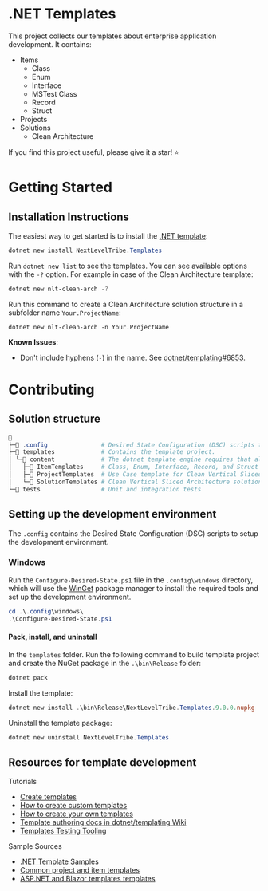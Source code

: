 # .NET Templates
This project collects our templates about enterprise application development.
It contains:
- Items
  - Class
  - Enum
  - Interface
  - MSTest Class
  - Record
  - Struct
- Projects
- Solutions
  - Clean Architecture

If you find this project useful, please give it a star! ⭐

# Getting Started

## Installation Instructions
The easiest way to get started is to install the [.NET template](https://www.nuget.org/packages/NextLevelTribe.Templates):
```powershell
dotnet new install NextLevelTribe.Templates
```

Run `dotnet new list` to see the templates.
You can see available options with the `-?` option. For example in case of the Clean Architecture template:
```powershell
dotnet new nlt-clean-arch -?
```

Run this command to create a Clean Architecture solution structure in a subfolder name `Your.ProjectName`:
```
dotnet new nlt-clean-arch -n Your.ProjectName
```

**Known Issues**:
- Don't include hyphens (`-`) in the name. See [dotnet/templating#6853](https://github.com/dotnet/templating/issues/6853).

# Contributing

## Solution structure
```powershell
📁
├─📁 .config               # Desired State Configuration (DSC) scripts to setup the development environment.
├─📁 templates             # Contains the template project.
│ └─📁 content             # The dotnet template engine requires that all templates be stored in the content folder within the package.
│   ├─📁 ItemTemplates     # Class, Enum, Interface, Record, and Struct templates.
│   ├─📁 ProjectTemplates  # Use Case template for Clean Vertical Sliced Architecture.
│   └─📁 SolutionTemplates # Clean Vertical Sliced Architecture solution template.
└─📁 tests                 # Unit and integration tests
```

## Setting up the development environment
The `.config` contains the Desired State Configuration (DSC) scripts to setup the development environment.

### Windows
Run the `Configure-Desired-State.ps1` file in the `.config\windows` directory, which will use the [WinGet](https://learn.microsoft.com/windows/package-manager/winget/) package manager to install the required tools and set up the development environment.

```powershell
cd .\.config\windows\
.\Configure-Desired-State.ps1
```

#### Pack, install, and uninstall
In the `templates` folder.
Run the following command to build template project and create the NuGet package in the `.\bin\Release` folder:

```powershell
dotnet pack
```

Install the template:

```powershell
dotnet new install .\bin\Release\NextLevelTribe.Templates.9.0.0.nupkg
```

Uninstall the template package:

```powershell
dotnet new uninstall NextLevelTribe.Templates
```

## Resources for template development
Tutorials
- [Create templates](https://learn.microsoft.com/en-us/dotnet/core/tutorials/cli-templates-create-item-template)
- [How to create custom templates](https://learn.microsoft.com/en-us/dotnet/core/tools/custom-templates)
- [How to create your own templates](https://github.com/sayedihashimi/template-sample)
- [Template authoring docs in dotnet/templating Wiki](https://github.com/dotnet/templating/wiki)
- [Templates Testing Tooling](https://github.com/dotnet/templating/wiki/Templates-Testing-Tooling)

Sample Sources
- [.NET Template Samples](https://github.com/dotnet/templating/tree/main/dotnet-template-samples)
- [Common project and item templates](https://github.com/dotnet/sdk/tree/main/template_feed)
- [ASP.NET and Blazor templates templates](https://github.com/dotnet/aspnetcore/tree/main/src/ProjectTemplates)